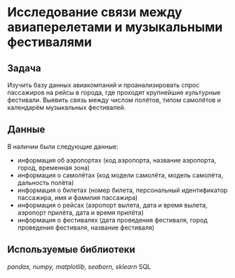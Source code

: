 # Исследование связи между авиаперелетами и музыкальными фестивалями

## Задача

Изучить базу данных авиакомпаний и проанализировать спрос пассажиров на рейсы в города, где проходят крупнейшие культурные фестивали. Выявить связь между числом полётов, типом самолётов и календарём музыкальных фестивалей.

## Данные

В наличии были следующие данные:
- информация об аэропортах (код аэропорта, название аэропорта, город, временная зона)
- информация о самолётах (код модели самолёта, модель самолёта, дальность полёта)
- информация о билетах (номер билета, персональный идентификатор пассажира, имя и фамилия пассажира)
- информация о рейсах (аэропорт вылета, дата и время вылета, аэропорт прилёта, дата и время прилёта)
- информация о фестивалях (дата проведения фестиваля, город проведения фестиваля, название фестиваля)


## Используемые библиотеки
*pandas, numpy, matplotlib, seaborn, sklearn*
SQL
